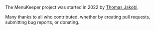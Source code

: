 The MenuKeeper project was started in 2022 by [Thomas Jakobi](https://github.com/jako).

Many thanks to all who contributed, whether by creating pull requests, submitting bug reports, or donating.
